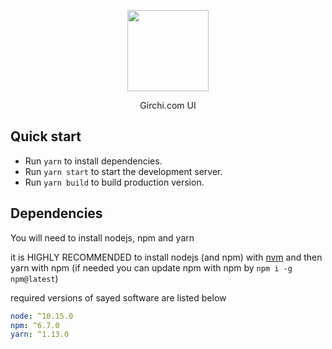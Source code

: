 <p align="center"><img src="https://girchi.ge/mes/static/img/logo-t-1.png" width="130"></p>
<p align="center">Girchi.com UI</p>

## Quick start

* Run `yarn` to install dependencies.
* Run `yarn start` to start the development server.
* Run `yarn build` to build production version.

## Dependencies

You will need to install nodejs, npm and yarn

it is HIGHLY RECOMMENDED to install nodejs (and npm) with [nvm](https://github.com/creationix/nvm) and then yarn with npm (if needed you can update npm with npm by `npm i -g npm@latest`)

required versions of sayed software are listed below

```yaml
node: ^10.15.0
npm: ^6.7.0
yarn: ^1.13.0
```
